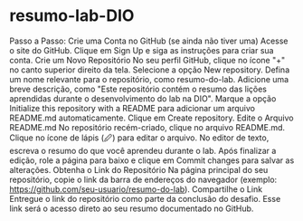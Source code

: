 # resumo-lab-DIO

Passo a Passo:
Crie uma Conta no GitHub (se ainda não tiver uma)
Acesse o site do GitHub.
Clique em Sign Up e siga as instruções para criar sua conta.
Crie um Novo Repositório
No seu perfil GitHub, clique no ícone "+" no canto superior direito da tela.
Selecione a opção New repository.
Defina um nome relevante para o repositório, como resumo-do-lab.
Adicione uma breve descrição, como "Este repositório contém o resumo das lições aprendidas durante o desenvolvimento do lab na DIO".
Marque a opção Initialize this repository with a README para adicionar um arquivo README.md automaticamente.
Clique em Create repository.
Edite o Arquivo README.md
No repositório recém-criado, clique no arquivo README.md.
Clique no ícone de lápis (🖉) para editar o arquivo.
No editor de texto, escreva o resumo do que você aprendeu durante o lab.
Após finalizar a edição, role a página para baixo e clique em Commit changes para salvar as alterações.
Obtenha o Link do Repositório
Na página principal do seu repositório, copie o link da barra de endereços do navegador (exemplo: https://github.com/seu-usuario/resumo-do-lab).
Compartilhe o Link
Entregue o link do repositório como parte da conclusão do desafio. Esse link será o acesso direto ao seu resumo documentado no GitHub.

